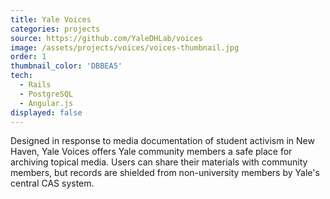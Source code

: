 ```yaml
---
title: Yale Voices
categories: projects
source: https://github.com/YaleDHLab/voices
image: /assets/projects/voices/voices-thumbnail.jpg
order: 1
thumbnail_color: 'DBBEA5'
tech:
  - Rails
  - PostgreSQL
  - Angular.js
displayed: false
---
```


Designed in response to media documentation of student activism in New Haven, Yale Voices offers Yale community members a safe place for archiving topical media. Users can share their materials with community members, but records are shielded from non-university members by Yale's central CAS system.